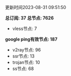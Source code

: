 更新时间2023-08-31 09:51:50

**总订阅: 37**
**总节点: 7626**
- vless节点: 7

**google ping有效节点: 187**
- v2ray节点: 96
- ssr节点: 13
- trojan节点: 10
- ss节点: 68
